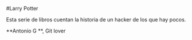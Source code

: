 #Larry Potter

Esta serie de libros cuentan la historia de un hacker de los que hay pocos.

**Antonio G  **, Git lover